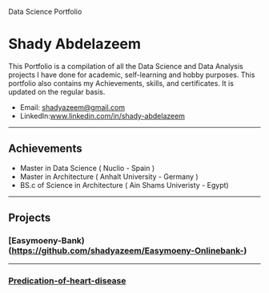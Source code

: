 Data Science Portfolio  
# Shady Abdelazeem 

This Portfolio is a compilation of all the Data Science and Data Analysis projects I have done for academic, self-learning and hobby purposes. This portfolio also contains my Achievements, skills, and certificates. It is updated on the regular basis.

+ Email: shadyazeem@gmail.com
+ LinkedIn:www.linkedin.com/in/shady-abdelazeem 
***
## Achievements
+ Master in Data Science ( Nuclio - Spain ) 
+ Master in Architecture ( Anhalt University - Germany )
+ BS.c of Science in Architecture ( Ain Shams Univeristy - Egypt)
***
## Projects
### [Easymoeny-Bank)(https://github.com/shadyazeem/Easymoeny-Onlinebank-)
***
### [Predication-of-heart-disease](https://github.com/shadyazeem/Predication-of-heart-disease)
